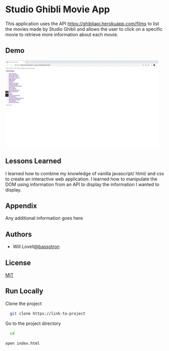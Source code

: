 # Studio Ghibli Movie App

This application uses the API https://ghibliapi.herokuapp.com/films
to list the movies made by Studio Ghibli and allows the user to click on a 
specific movie to retrieve more information about each movie. 

## Demo


![](giphy.gif)

## Lessons Learned

I learned how to combine my knowledge of vanilla javascript/ html/ and css to create an interactive web application.
I learned how to manipulate the DOM using information from an API to display the information I wanted to display. 



## Appendix

Any additional information goes here


## Authors

- Will Lovell[@bassotron](https://github.com/bassotron)





## License

[MIT](https://choosealicense.com/licenses/mit/)


## Run Locally

Clone the project

```bash
  git clone https://link-to-project
```

Go to the project directory

```bash
  cd 
```

```bash
open index.html

